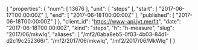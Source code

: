 {
  "properties": {
    "num": [
      13676
    ],
    "unit": [
      "steps"
    ],
    "start": [
      "2017-06-17T00:00:00Z"
    ],
    "end": [
      "2017-06-18T00:00:00Z"
    ],
    "published": [
      "2017-06-18T00:00:00Z"
    ]
  },
  "client_id": "https://www-api.jvt.me/fit",
  "date": "2017-06-18T00:00:00Z",
  "kind": "steps",
  "h": "h-measure",
  "slug": "2017/06/mkwlq",
  "aliases": [
    "/mf2/0aba8eb5-0f03-4b03-84d1-d2c19c252366/",
    "/mf2/2017/06/mkwlq",
    "/mf2/2017/06/MkWlq"
  ]
}
